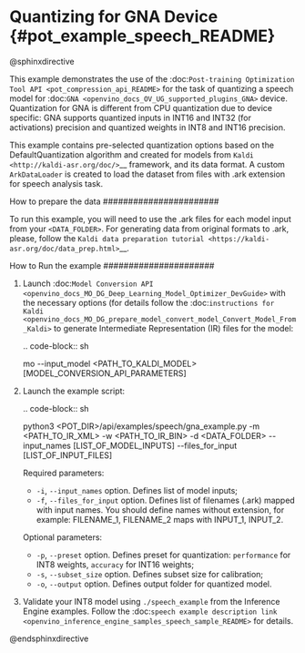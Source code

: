 # Quantizing for GNA Device {#pot_example_speech_README}

@sphinxdirective

This example demonstrates the use of the :doc:`Post-training Optimization Tool API <pot_compression_api_README>` for the task of quantizing a speech model for :doc:`GNA <openvino_docs_OV_UG_supported_plugins_GNA>` device. Quantization for GNA is different from CPU quantization due to device specific: GNA supports quantized inputs in INT16 and INT32 (for activations) precision and quantized weights in INT8 and INT16 precision.

This example contains pre-selected quantization options based on the DefaultQuantization algorithm and created for models from `Kaldi <http://kaldi-asr.org/doc/>`__ framework, and its data format.
A custom ``ArkDataLoader`` is created to load the dataset from files with .ark extension for speech analysis task.

How to prepare the data
#######################

To run this example, you will need to use the .ark files for each model input from your ``<DATA_FOLDER>``.
For generating data from original formats to .ark, please, follow the `Kaldi data preparation tutorial <https://kaldi-asr.org/doc/data_prep.html>`__.

How to Run the example
######################

1. Launch :doc:`Model Conversion API <openvino_docs_MO_DG_Deep_Learning_Model_Optimizer_DevGuide>` with the necessary options (for details follow the :doc:`instructions for Kaldi <openvino_docs_MO_DG_prepare_model_convert_model_Convert_Model_From_Kaldi>` to generate Intermediate Representation (IR) files for the model:

   .. code-block:: sh

      mo --input_model <PATH_TO_KALDI_MODEL> [MODEL_CONVERSION_API_PARAMETERS]


2. Launch the example script:

   .. code-block:: sh

      python3 <POT_DIR>/api/examples/speech/gna_example.py -m <PATH_TO_IR_XML> -w <PATH_TO_IR_BIN> -d <DATA_FOLDER> --input_names [LIST_OF_MODEL_INPUTS] --files_for_input [LIST_OF_INPUT_FILES]


   Required parameters:

   - ``-i``, ``--input_names`` option. Defines list of model inputs;
   - ``-f``, ``--files_for_input`` option. Defines list of filenames (.ark) mapped with input names. You should define names without extension, for example: FILENAME_1, FILENAME_2 maps with INPUT_1, INPUT_2.

   Optional parameters:

    - ``-p``, ``--preset`` option. Defines preset for quantization: ``performance`` for INT8 weights, ``accuracy`` for INT16 weights;
    - ``-s``, ``--subset_size`` option. Defines subset size for calibration;
    - ``-o``, ``--output`` option. Defines output folder for quantized model.

3. Validate your INT8 model using ``./speech_example`` from the Inference Engine examples. Follow the :doc:`speech example description link <openvino_inference_engine_samples_speech_sample_README>` for details.

@endsphinxdirective
